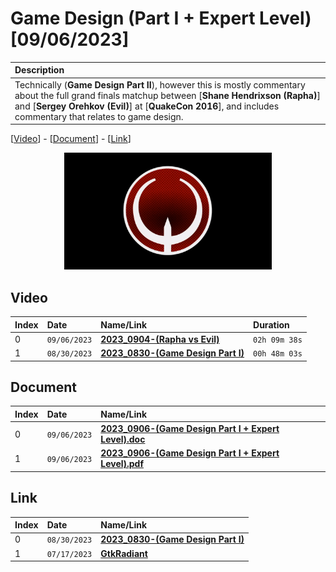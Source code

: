 # Game Design (Part I + Expert Level) [09/06/2023]

| Description |
|:------------|
| Technically (**Game Design Part II**), however this is mostly commentary about the full grand finals matchup between [**Shane Hendrixson (Rapha)**] and [**Sergey Orehkov (Evil)**] at [**QuakeCon 2016**], and includes commentary that relates to game design. |

[[Video](#video)] - [[Document](#document)] - [[Link](#link)]

<p align="center" width="100%">
    <img width="66%" src="https://github.com/mcc85s/FightingEntropy/blob/main/Video/20230906/thumbnail.jpg">
</p>

## Video

| Index | Date         | Name/Link                                                          | Duration      |
|:------|:-------------|:-------------------------------------------------------------------|:--------------|
| 0     | `09/06/2023` | **[2023_0904-(Rapha vs Evil)](https://youtu.be/HiNhrH-eD4g)**      | `02h 09m 38s` |
| 1     | `08/30/2023` | **[2023_0830-(Game Design Part I)](https://youtu.be/WyVB0h21eZY)** | `00h 48m 03s` |

## Document

| Index | Date         | Name/Link                                                                                                                                                                                   |
|:------|:-------------|:--------------------------------------------------------------------------------------------------------------------------------------------------------------------------------------------|
| 0     | `09/06/2023` | **[2023_0906-(Game Design Part I + Expert Level).doc](https://github.com/mcc85s/FightingEntropy/blob/main/Video/20230906/2023_0906-(Game%20Design%20Part%20I%20%2B%20Expert%20Level).doc)** |
| 1     | `09/06/2023` | **[2023_0906-(Game Design Part I + Expert Level).pdf](https://github.com/mcc85s/FightingEntropy/blob/main/Video/20230906/2023_0906-(Game%20Design%20Part%20I%20%2B%20Expert%20Level).pdf)** |

## Link

| Index | Date         | Name/Link                                                                                                |
|:------|:-------------|:---------------------------------------------------------------------------------------------------------|
| 0     | `08/30/2023` | **[2023_0830-(Game Design Part I)](https://github.com/mcc85s/FightingEntropy/tree/main/Video/20230830)** |
| 1     | `07/17/2023` | **[GtkRadiant](https://github.com/mcc85s/FightingEntropy/tree/main/Video/GtkRadiant)**                   |
